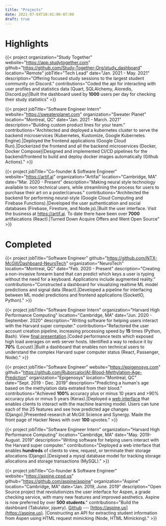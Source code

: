 ```yaml
---
title: "Projects"
date: 2021-07-04T10:41:06-07:00
draft: true
---
```


<!-- I want to separate the description of the project from what I worked on
I could do this by having separate fields for description vs my contributions 

Don't need to show contributions. Or do I? He is only listing side projects. I am listing everything.
-->

# Highlights


{{< project
organization="Study Together"
website="https://app.studytogether.com"
github="https://github.com/Study-Together-Org/study_dashboard"
location="Remote"
jobTitle="Tech Lead"
date="Jan. 2021 - May. 2021"
description="Offering focused study sessions to the largest student community on Discord."
contributions="Coded the api for interacting with user profiles and statistics data (Quart, SQLAlchemy, Aioredis, Discord.py)|Built the dashboard used by **1000** users per day for checking their study statistics" >}}

{{< project
jobTitle="Software Engineer Intern"
website="https://sweaterplanet.com"
organization="Sweater Planet"
location="Montreal, QC"
date="Jan. 2021 - March. 2021"
description="Building custom product lines for your team."
contributions="Architected and deployed a kubernetes cluster to serve the backend microservices (Kubernetes, Kustomize, Google Kubernetes Engine).|Deployed the frontend applications (Google Cloud Run).|Dockerized the frontend and all the backend microservices (Docker, Docker Compose)|Designed and implemented CI/CD pipelines for the backend/frontend to build and deploy docker images automatically (Github Actions)." >}}


{{< project
jobTitle="Co-founder & Software Engineer"
website="https://artif.ai"
organization="Artifai"
location="Cambridge, MA"
date="Mar. 2020 - Present"
description="Making neural style technology available to non technical users, while streamlining the process for users to purchase their art on a poster/canvas."
contributions="Architected the backend for performing neural-style (Google Cloud Computing and Firebase Functions).|Developed the user authentication and social databases (Firebase, Firestore, and Node.js).|Built the user interface. Visit the business at https://artif.ai. To date there have been over **7000** artifaications (React).|Turned Down Acquire Offers and Went Open Source" >}}


# Completed

{{< project
jobTitle="Software Engineer"
github="https://github.com/NTX-McGill/Dashboard-NeuroTech"
organization="NeuroTech"
location="Montreal, QC"
date="Feb. 2020 - Present"
description="Creating a non-invasive forearm band that can predict which keys a user is typing without the need for a keyboard. Applications include augmented reality."
contributions="Constructed a dashboard for visualizing realtime ML model predictions and signal data (React).|Developed a pipeline for interfacing between ML model predictions and frontend applications (SocketIO, Python)." >}}

{{< project
jobTitle="Software Engineer Intern"
organization="Harvard High Performance Computing"
location="Cambridge, MA"
date="Jun. 2020 - September. 2020"
description="Writing software for helping users interact with the Harvard super computer."
contributions="Refactored the user account creation pipeline, increasing processing speed by **15** times (Python, Bash). View [final presentation](https://ruborcalor.github.io/Academic-Cluster-Presentation/).|Coded performance tests which exposed high load averages on web server hosts. Identified a way to reduce it by **70%** (Locust).|Built a dashboard that enables non technical users to understand the complex Harvard super computer status (React, Passenger, Node)." >}}

{{< project
jobTitle="Software Engineer"
website="https://epigenosys.com"
github="https://github.com/Ruborcalor/AI-Blood-Methylation-Age-Prediction"
organization="Epigenosys"
location="Montreal, QC"
date="Sept. 2019 - Dec. 2019"
description="Predicting a human's age based on the methylation data extrated from their blood."
contributions="Achieved **100%** accuracy plus or minus 10 years and >90% accuracy plus or minus 5 years (Keras).|Deployed a [web interface](https://epigenosys.com) that enables clients to interact with the machine learning model. Users can tune each of the 25 features and see how predicted age changes (Django).|Presented research at McGill Science and Synergy. Made the front page of Hacker News with over **100** upvotes." >}}


{{< project
jobTitle="Software Engineer Intern"
organization="Harvard High Performance Computing"
location="Cambridge, MA"
date="May. 2019- August. 2019"
description="Writing software for helping users interact with the Harvard super computer."
contributions="Deployed a web interface that enables **hundreds** of clients to view, request, or terminate their storage allocations (Django).|Designed a mysql database model for tracking storage allocations and storage transactions (MySQL)." >}}

{{< project
jobTitle="Co-founder & Software Engineer"
website="https://aspine.cpsd.us"
github="https://github.com/aspine/aspine"
organization="Aspine"
location="Cambridge, MA"
date="Jan. 2019, June. 2019"
description="Open Source project that revolutionizes the user interface for Aspen, a grade checking service, with many new features and improved aesthetics. Aspine is now preferred by over **500 students**."
contributions="Build the dashboard (Tabulator, jquery). [Github](https://github.com/Aspine/aspine) --- [https://aspine.us](https://aspine.us). |Constructing an API for extracting student information from Aspen using HTML request mimicking (Node, HTML Mimicking)." >}}

